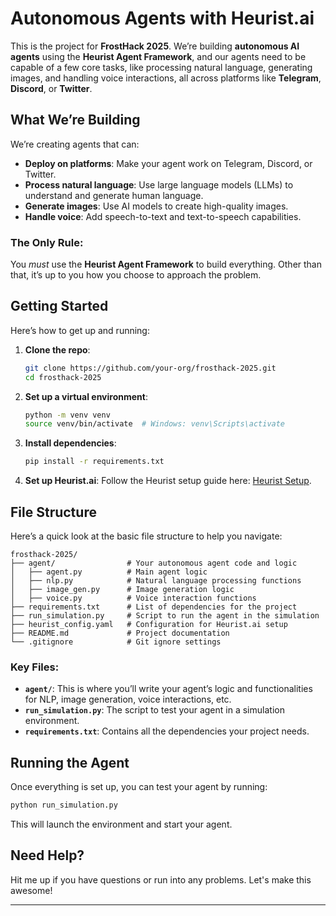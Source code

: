 # **Autonomous Agents with Heurist.ai**

This is the project for **FrostHack 2025**. We’re building **autonomous AI agents** using the **Heurist Agent Framework**, and our agents need to be capable of a few core tasks, like processing natural language, generating images, and handling voice interactions, all across platforms like **Telegram**, **Discord**, or **Twitter**.

## What We’re Building

We’re creating agents that can:
- **Deploy on platforms**: Make your agent work on Telegram, Discord, or Twitter.
- **Process natural language**: Use large language models (LLMs) to understand and generate human language.
- **Generate images**: Use AI models to create high-quality images.
- **Handle voice**: Add speech-to-text and text-to-speech capabilities.

### The Only Rule:
You *must* use the **Heurist Agent Framework** to build everything. Other than that, it’s up to you how you choose to approach the problem. 

## Getting Started

Here’s how to get up and running:

1. **Clone the repo**:
   ```bash
   git clone https://github.com/your-org/frosthack-2025.git
   cd frosthack-2025
   ```

2. **Set up a virtual environment**:
   ```bash
   python -m venv venv
   source venv/bin/activate  # Windows: venv\Scripts\activate
   ```

3. **Install dependencies**:
   ```bash
   pip install -r requirements.txt
   ```

4. **Set up Heurist.ai**:
   Follow the Heurist setup guide here: [Heurist Setup](https://heurist.ai/setup).

## File Structure

Here’s a quick look at the basic file structure to help you navigate:

```
frosthack-2025/
├── agent/                # Your autonomous agent code and logic
│   ├── agent.py          # Main agent logic
│   ├── nlp.py            # Natural language processing functions
│   ├── image_gen.py      # Image generation logic
│   ├── voice.py          # Voice interaction functions
├── requirements.txt      # List of dependencies for the project
├── run_simulation.py     # Script to run the agent in the simulation
├── heurist_config.yaml   # Configuration for Heurist.ai setup
├── README.md             # Project documentation
└── .gitignore            # Git ignore settings
```

### Key Files:
- **`agent/`**: This is where you’ll write your agent’s logic and functionalities for NLP, image generation, voice interactions, etc.
- **`run_simulation.py`**: The script to test your agent in a simulation environment.
- **`requirements.txt`**: Contains all the dependencies your project needs.

## Running the Agent

Once everything is set up, you can test your agent by running:

```bash
python run_simulation.py
```

This will launch the environment and start your agent.


## Need Help?

Hit me up if you have questions or run into any problems. Let's make this awesome!

---
